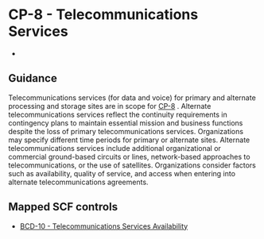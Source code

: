 # CP-8 - Telecommunications Services
- 
## Guidance
Telecommunications services (for data and voice) for primary and alternate processing and storage sites are in scope for [CP-8](#cp-8) . Alternate telecommunications services reflect the continuity requirements in contingency plans to maintain essential mission and business functions despite the loss of primary telecommunications services. Organizations may specify different time periods for primary or alternate sites. Alternate telecommunications services include additional organizational or commercial ground-based circuits or lines, network-based approaches to telecommunications, or the use of satellites. Organizations consider factors such as availability, quality of service, and access when entering into alternate telecommunications agreements.
## Mapped SCF controls
- [BCD-10 - Telecommunications Services Availability](../scf/bcd-10-telecommunicationsservicesavailability.md)